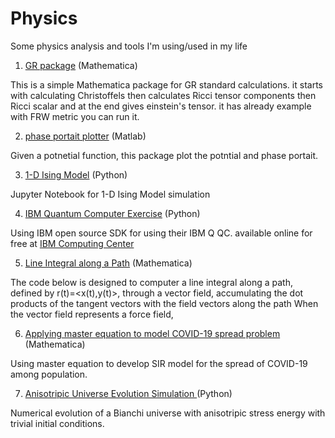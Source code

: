 # Physics
Some physics analysis and tools I'm using/used in my life

1.  [GR package](https://github.com/MohamedElashri/Physics/blob/master/GR.nb) (Mathematica)

This is a simple Mathematica package for GR standard calculations. it starts with calculating Christoffels then calculates Ricci tensor components then Ricci scalar and at the end gives einstein's tensor. 
it has already example with FRW metric you can run it.

2.  [phase portait plotter](https://github.com/MohamedElashri/Physics/blob/master/phase%20portait.m) (Matlab)

Given a potnetial function, this package plot the potntial and phase portait. 

3.  [1-D Ising Model](https://github.com/MohamedElashri/Physics/blob/master/Ising%20model.ipynb) (Python)

Jupyter Notebook for 1-D Ising Model simulation


4. [IBM Quantum Computer Exercise](https://github.com/MohamedElashri/Physics/blob/master/IBM%20Quantum%20Computer%20exercise.ipynb) (Python)

Using IBM open source SDK for using their IBM Q QC. available online for free at [IBM Computing Center](https://quantum-computing.ibm.com/)

5. [Line Integral along a Path](https://github.com/MohamedElashri/Physics/blob/master/Line%20Integral.nb) (Mathematica)

The code below is designed to computer a line integral along a path, defined by r(t)=<x(t),y(t)>, through a vector field, accumulating the dot products of the tangent vectors with the field vectors along the path When the vector field represents a force field, 

6. [Applying master equation to model COVID-19 spread problem](https://github.com/MohamedElashri/Physics/blob/master/SIR%20Model.nb) (Mathematica)

Using master equation to develop SIR model for the spread of COVID-19 among population. 

7. [Anisotripic Universe Evolution Simulation  ](https://github.com/MohamedElashri/Physics/blob/master/GR.py) (Python)

Numerical evolution of a Bianchi  universe with anisotripic stress energy with trivial initial conditions.

